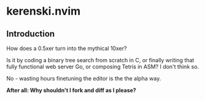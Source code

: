 # kerenski.nvim

## Introduction

How does a 0.5xer turn into the mythical 10xer?

Is it by coding a binary tree search from scratch in C, 
or finally writing that fully functional web server Go,
or composing Tetris in ASM? I don't think so.

No - wasting hours finetuning the editor is the the alpha way.

**After all: Why shouldn't I fork and diff as I please?**

